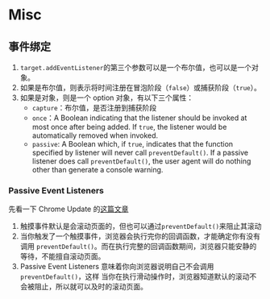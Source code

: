 # Misc

## 事件绑定
1. `target.addEventListener`的第三个参数可以是一个布尔值，也可以是一个对象。
2. 如果是布尔值，则表示将时间注册在冒泡阶段（`false`）或捕获阶段（`true`）。
3. 如果是对象，则是一个 option 对象，有以下三个属性：
    * `capture`：布尔值，是否注册到捕获阶段
    * `once`：A Boolean indicating that the listener should be invoked at most
        once after being added. If `true`, the listener would be automatically
        removed when invoked.
    * `passive`: A Boolean which, if `true`, indicates that the function
        specified by listener will never call `preventDefault()`. If a passive
        listener does call `preventDefault()`, the user agent will do nothing
        other than generate a console warning.

### Passive Event Listeners
先看一下 Chrome Update 的[这篇文章](https://developers.google.com/web/updates/2016/06/passive-event-listeners?hl=zh-cn)
1. 触摸事件默认是会滚动页面的，但也可以通过`preventDefault()`来阻止其滚动
2. 当你触发了一个触摸事件，浏览器会执行完你的回调函数，才能确定你有没有调用
`preventDefault()`。而在执行完整的回调函数期间，浏览器只能安静的等待，不能擅自滚动页面。
3. Passive Event Listeners 意味着你向浏览器说明自己不会调用`preventDefault()`，这样
当你在执行滑动操作时，浏览器知道默认的滚动不会被阻止，所以就可以及时的滚动页面。
